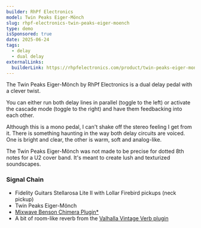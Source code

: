 ```yaml
---
builder: RhPf Electronics
model: Twin Peaks Eiger-Mönch
slug: rhpf-electronics-twin-peaks-eiger-moench
type: demo
isSponsored: true
date: 2025-06-24
tags:
  - delay
  - dual delay
externalLinks:
  builderLink: https://rhpfelectronics.com/product/twin-peaks-eiger-monch-by-rhpf-electronics-dual-parallel-delay-pedal/
---
```


The Twin Peaks Eiger-Mönch by RhPf Electronics is a dual delay pedal with a clever twist.

You can either run both delay lines in parallel (toggle to the left) or activate the cascade mode (toggle to the right) and have them feedbacking into each other.

Although this is a mono pedal, I can't shake off the stereo feeling I get from it. There is something haunting in the way both delay circuits are voiced. One is bright and clear, the other is warm, soft and analog-like.

The Twin Peaks Eiger-Mönch was not made to be precise for dotted 8th notes for a U2 cover band. It's meant to create lush and texturized soundscapes.

### Signal Chain

- Fidelity Guitars Stellarosa Lite II with Lollar Firebird pickups (neck pickup)
- Twin Peaks Eiger-Mönch
- [Mixwave Benson Chimera Plugin*](https://sweetwater.sjv.io/B0N2PL)
- A bit of room-like reverb from the [Valhalla Vintage Verb plugin](https://valhalladsp.com/shop/reverb/valhalla-vintage-verb/)
